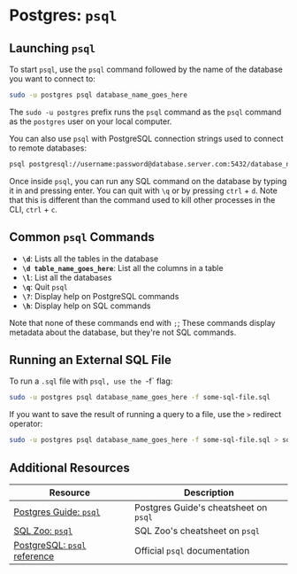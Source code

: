 # Postgres: `psql`

## Launching `psql`

To start `psql`, use the `psql` command followed by the name of the database you want to connect to:

```bash
sudo -u postgres psql database_name_goes_here
```

The `sudo -u postgres` prefix runs the `psql` command as the `psql` command as the `postgres` user on your local computer.

You can also use `psql` with PostgreSQL connection strings used to connect to remote databases:

```bash
psql postgresql://username:password@database.server.com:5432/database_name
```

Once inside `psql`, you can run any SQL command on the database by typing it in and pressing enter. You can quit with `\q` or by pressing `ctrl` + `d`. Note that this is different than the command used to kill other processes in the CLI, `ctrl` + `c`.

## Common `psql` Commands

* **`\d`**: Lists all the tables in the database
* <strong>`\d table_name_goes_here`</strong>: List all the columns in a table
* **`\l`**: List all the databases
* **`\q`**: Quit `psql`
* **`\?`**: Display help on PostgreSQL commands
* **`\h`**: Display help on SQL commands

Note that none of these commands end with `;`; These commands display metadata about the database, but they're not SQL commands.

## Running an External SQL File

To run a `.sql` file with `psql, use the `-f` flag:

```bash
sudo -u postgres psql database_name_goes_here -f some-sql-file.sql
```

If you want to save the result of running a query to a file, use the `>` redirect operator:

```bash
sudo -u postgres psql database_name_goes_here -f some-sql-file.sql > sql-results.txt
```

## Additional Resources

| Resource | Description |
| --- | --- |
| [Postgres Guide: `psql`](http://postgresguide.com/utilities/psql.html) | Postgres Guide's cheatsheet on `psql` |
| [SQL Zoo: `psql`](https://sqlzoo.net/wiki/Starting_Postgres) | SQL Zoo's cheatsheet on `psql` |
| [PostgreSQL: `psql` reference](https://www.postgresql.org/docs/13/app-psql.html) | Official `psql` documentation |
